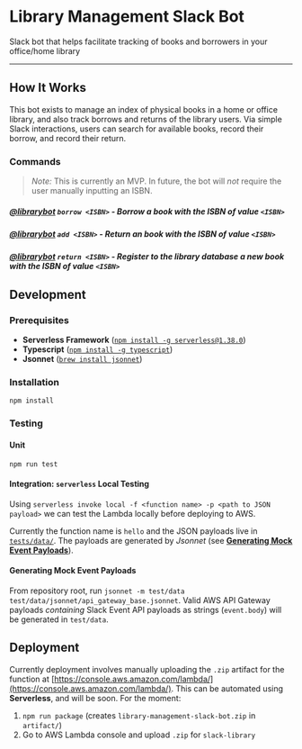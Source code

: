 # Library Management Slack Bot

Slack bot that helps facilitate tracking of books and borrowers in your office/home library

-----

## How It Works

This bot exists to manage an index of physical books in a home or office library, and 
also track borrows and returns of the library users. Via simple Slack interactions, 
users can search for available books, record their borrow, and record their return. 

### Commands 

> *Note:* This is currently an MVP. In future, the bot will *not* require the user manually inputting an ISBN.

##### **[@librarybot]() `borrow <ISBN>`** - Borrow a book with the ISBN of value `<ISBN>`
##### **[@librarybot]() `add <ISBN>`** - Return an book with the ISBN of value `<ISBN>`
##### **[@librarybot]() `return <ISBN>`** - Register to the library database a new book with the ISBN of value `<ISBN>` 

## Development

### Prerequisites 

- **Serverless Framework** ([`npm install -g serverless@1.38.0`](https://serverless.com/framework/docs/getting-started/))
- **Typescript** ([`npm install -g typescript`](https://www.typescriptlang.org/#download-links))
- **Jsonnet** ([`brew install jsonnet`](https://formulae.brew.sh/formula/jsonnet))

### Installation 

`npm install`

### Testing 

#### Unit

`npm run test`

#### Integration: `serverless` Local Testing

Using `serverless invoke local -f <function name> -p <path to JSON payload>` we can test the Lambda locally
before deploying to AWS.

Currently the function name is `hello` and the JSON payloads live in [`tests/data/`](/tests/data). The payloads
are generated by _Jsonnet_ (see [**Generating Mock Event Payloads**](#generating-mock-event-payloads)).

#### Generating Mock Event Payloads 

From repository root, run `jsonnet -m test/data test/data/jsonnet/api_gateway_base.jsonnet`. Valid AWS API Gateway payloads
*containing* Slack Event API payloads as strings (`event.body`) will be generated in `test/data`.

## Deployment 

Currently deployment involves manually uploading the `.zip` artifact for the 
function at [https://console.aws.amazon.com/lambda/](https://console.aws.amazon.com/lambda/). 
This can be automated using **Serverless**, and will be soon. For the moment: 

1. `npm run package` (creates `library-management-slack-bot.zip` in `artifact/`)
2. Go to AWS Lambda console and upload `.zip` for `slack-library`
 
